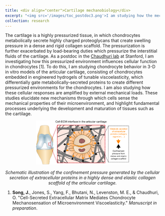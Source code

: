 ```yaml
---
title: <div align="center">Cartilage mechanobiology</div>
excerpt: "<img src='/images/toc_postdoc3.png'>I am studying how the mechanics of the extracellular matrix regulates chondrocyte behavior in quiescence and under external mechanical stresses."
collection: research
---
```


The cartilage is a highly pressurized tissue, in which chondrocytes metabolically secrete highly charged proteoglycans that create swelling pressure in a dense and rigid collagen scaffold. The pressurization is further exacerbated by load-bearing duties which pressurize the interstitial fluids of the cartilage. As a postdoc in the [Chaudhuri lab](https://chaudhurilab.stanford.edu/) at Stanford, I am investigating how this pressurized environment influences cellular function in chondrocytes [1]. To do this, I am studying chondrocyte behavior in 3-D in vitro models of the articular cartilage, consisting of chondrocytes embedded in engineered hydrogels of tunable viscoelasticity, which differentially gate metabolically-secreted proteins to create different pressurized environments for the chondrocytes. I am also studying how these cellular responses are amplified by external mechanical loads. These studies elucidate new mechanisms through which cells sense the mechanical properties of their microenvironment, and highlight fundamental processes underlying the development and maturation of tissues such as the cartilage.

<img src='/images/PostdocSchematic.png' width="60%" style="display: block; margin: 0 auto;"><br/><em style="text-align: center; display: inline-block; width: 100%;">Schematic illustration of the confinement pressure generated by the cellular secretion of extracellular proteins in a highly dense and elastic collagen scaffold of the articular cartilage.</em>

1. <b>Song, J.</b>, Jones, S., Yang, F., Bhutani, N., Levenston, M. E., & Chaudhuri, O. "Cell-Secreted Extracellular Matrix Mediates Chondrocyte Mechanosensation of Microenvironment Viscoelasticity." <em>Manuscript in preparation</em>. 
